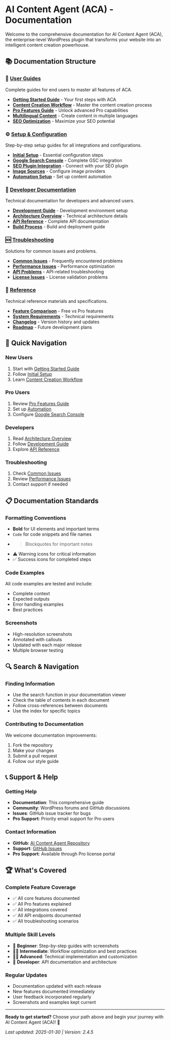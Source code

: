 # AI Content Agent (ACA) - Documentation

Welcome to the comprehensive documentation for AI Content Agent (ACA), the enterprise-level WordPress plugin that transforms your website into an intelligent content creation powerhouse.

## 📚 Documentation Structure

### 🎯 [User Guides](user-guides/)
Complete guides for end users to master all features of ACA.

- **[Getting Started Guide](user-guides/getting-started.md)** - Your first steps with ACA
- **[Content Creation Workflow](user-guides/content-creation.md)** - Master the content creation process
- **[Pro Features Guide](user-guides/pro-features.md)** - Unlock advanced Pro capabilities
- **[Multilingual Content](user-guides/multilingual.md)** - Create content in multiple languages
- **[SEO Optimization](user-guides/seo-optimization.md)** - Maximize your SEO potential

### ⚙️ [Setup & Configuration](setup/)
Step-by-step setup guides for all integrations and configurations.

- **[Initial Setup](setup/initial-setup.md)** - Essential configuration steps
- **[Google Search Console](setup/google-search-console.md)** - Complete GSC integration
- **[SEO Plugin Integration](setup/seo-integration.md)** - Connect with your SEO plugin
- **[Image Sources](setup/image-sources.md)** - Configure image providers
- **[Automation Setup](setup/automation.md)** - Set up content automation

### 🔧 [Developer Documentation](developer/)
Technical documentation for developers and advanced users.

- **[Development Guide](developer/development-guide.md)** - Development environment setup
- **[Architecture Overview](developer/architecture.md)** - Technical architecture details
- **[API Reference](developer/api-reference.md)** - Complete API documentation
- **[Build Process](developer/build-process.md)** - Build and deployment guide

### 🆘 [Troubleshooting](troubleshooting/)
Solutions for common issues and problems.

- **[Common Issues](troubleshooting/common-issues.md)** - Frequently encountered problems
- **[Performance Issues](troubleshooting/performance.md)** - Performance optimization
- **[API Problems](troubleshooting/api-issues.md)** - API-related troubleshooting
- **[License Issues](troubleshooting/license-issues.md)** - License validation problems

### 📖 [Reference](reference/)
Technical reference materials and specifications.

- **[Feature Comparison](reference/feature-comparison.md)** - Free vs Pro features
- **[System Requirements](reference/system-requirements.md)** - Technical requirements
- **[Changelog](../CHANGELOG.md)** - Version history and updates
- **[Roadmap](reference/roadmap.md)** - Future development plans

## 🚀 Quick Navigation

### New Users
1. Start with [Getting Started Guide](user-guides/getting-started.md)
2. Follow [Initial Setup](setup/initial-setup.md)
3. Learn [Content Creation Workflow](user-guides/content-creation.md)

### Pro Users
1. Review [Pro Features Guide](user-guides/pro-features.md)
2. Set up [Automation](setup/automation.md)
3. Configure [Google Search Console](setup/google-search-console.md)

### Developers
1. Read [Architecture Overview](developer/architecture.md)
2. Follow [Development Guide](developer/development-guide.md)
3. Explore [API Reference](developer/api-reference.md)

### Troubleshooting
1. Check [Common Issues](troubleshooting/common-issues.md)
2. Review [Performance Issues](troubleshooting/performance.md)
3. Contact support if needed

## 📋 Documentation Standards

### Formatting Conventions
- **Bold** for UI elements and important terms
- `Code` for code snippets and file names
- > Blockquotes for important notes
- ⚠️ Warning icons for critical information
- ✅ Success icons for completed steps

### Code Examples
All code examples are tested and include:
- Complete context
- Expected outputs
- Error handling examples
- Best practices

### Screenshots
- High-resolution screenshots
- Annotated with callouts
- Updated with each major release
- Multiple browser testing

## 🔍 Search & Navigation

### Finding Information
- Use the search function in your documentation viewer
- Check the table of contents in each document
- Follow cross-references between documents
- Use the index for specific topics

### Contributing to Documentation
We welcome documentation improvements:
1. Fork the repository
2. Make your changes
3. Submit a pull request
4. Follow our style guide

## 📞 Support & Help

### Getting Help
- **Documentation**: This comprehensive guide
- **Community**: WordPress forums and GitHub discussions
- **Issues**: GitHub issue tracker for bugs
- **Pro Support**: Priority email support for Pro users

### Contact Information
- **GitHub**: [AI Content Agent Repository](https://github.com/ademisler/aca-ai-content-agent)
- **Support**: [GitHub Issues](https://github.com/ademisler/aca-ai-content-agent/issues)
- **Pro Support**: Available through Pro license portal

## 🏆 What's Covered

### Complete Feature Coverage
- ✅ All core features documented
- ✅ All Pro features explained
- ✅ All integrations covered
- ✅ All API endpoints documented
- ✅ All troubleshooting scenarios

### Multiple Skill Levels
- 👤 **Beginner**: Step-by-step guides with screenshots
- 👨‍💼 **Intermediate**: Workflow optimization and best practices
- 👨‍💻 **Advanced**: Technical implementation and customization
- 🔧 **Developer**: API documentation and architecture

### Regular Updates
- Documentation updated with each release
- New features documented immediately
- User feedback incorporated regularly
- Screenshots and examples kept current

---

**Ready to get started?** Choose your path above and begin your journey with AI Content Agent (ACA)! 🚀

*Last updated: 2025-01-30 | Version: 2.4.5*